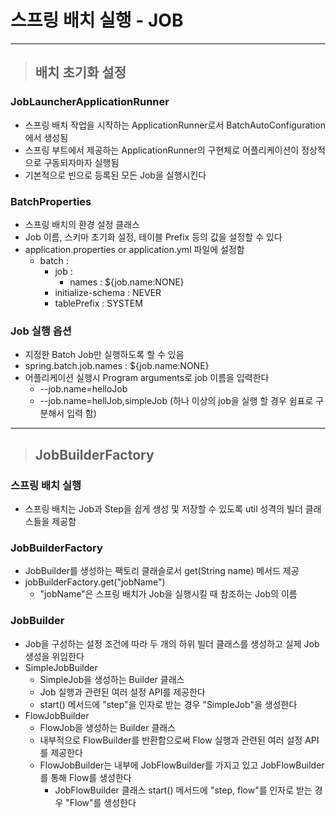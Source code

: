 
# 스프링 배치 실행 - JOB

-------------------------------------------------------------------------------------------------------------------------------------

> ## 배치 초기화 설정

### JobLauncherApplicationRunner
- 스프링 배치 작업을 시작하는 ApplicationRunner로서 BatchAutoConfiguration에서 생성됨
- 스프링 부트에서 제공하는 ApplicationRunner의 구현체로 어플리케이션이 정상적으로 구동되자마자 실행됨
- 기본적으로 빈으로 등록된 모든 Job을 실행시킨다


### BatchProperties
- 스프링 배치의 환경 설정 클래스
- Job 이름, 스키마 초기화 설정, 테이블 Prefix 등의 값을 설정할 수 있다
- application.properties or application.yml 파일에 설정함
  - batch :
    - job :
      - names : ${job.name:NONE}
    - initialize-schema : NEVER
    - tablePrefix : SYSTEM


### Job 실행 옵션
- 지정한 Batch Job만 실행하도록 할 수 있음
- spring.batch.job.names : ${job.name:NONE}
- 어플리케이션 실행시 Program arguments로 job 이름을 입력한다
    - --job.name=helloJob
    - --job.name=hellJob,simpleJob (하나 이상의 job을 실행 할 경우 쉼표로 구분해서 입력 함)

-------------------------------------------------------------------------------------------------------------------------------------

> ## JobBuilderFactory

### 스프링 배치 실행
- 스프링 배치는 Job과 Step을 쉽게 생성 및 저장할 수 있도록 util 성격의 빌더 클래스들을 제공함


### JobBuilderFactory
- JobBuilder를 생성하는 팩토리 클래슬로서 get(String name) 메서드 제공
- jobBuilderFactory.get("jobName")
  - "jobName"은 스프링 배치가 Job을 실행시킬 때 참조하는 Job의 이름


### JobBuilder
- Job을 구성하는 설정 조건에 따라 두 개의 하위 빌더 클래스를 생성하고 실제 Job 생성을 위임한다
- SimpleJobBuilder
  - SimpleJob을 생성하는 Builder 클래스
  - Job 실행과 관련된 여러 설정 API를 제공한다
  - start() 메서드에 "step"을 인자로 받는 경우 "SimpleJob"을 생성한다 
- FlowJobBuilder
  - FlowJob을 생성하는 Builder 클래스
  - 내부적으로 FlowBuilder를 반환함으로써 Flow 실행과 관련된 여러 설정 API를 제공한다
  - FlowJobBuilder는 내부에 JobFlowBuilder를 가지고 있고 JobFlowBuilder를 통해 Flow를 생성한다
    - JobFlowBuilder 클래스 start() 메서드에 "step, flow"를 인자로 받는 경우 "Flow"를 생성한다

























